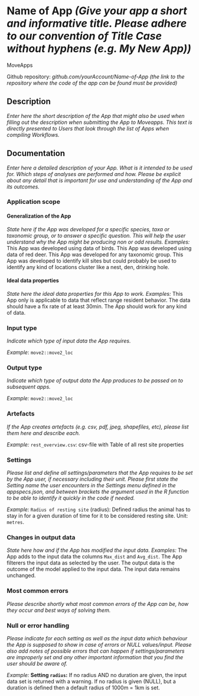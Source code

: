 # Name of App *(Give your app a short and informative title. Please adhere to our convention of Title Case without hyphens (e.g. My New App))*

MoveApps

Github repository: *github.com/yourAccount/Name-of-App* *(the link to the repository where the code of the app can be found must be provided)*

## Description
*Enter here the short description of the App that might also be used when filling out the description when submitting the App to Moveapps. This text is directly presented to Users that look through the list of Apps when compiling Workflows.*

## Documentation
*Enter here a detailed description of your App. What is it intended to be used for. Which steps of analyses are performed and how. Please be explicit about any detail that is important for use and understanding of the App and its outcomes.*

### Application scope
#### Generalization of the App
*State here if the App was developed for a specific species, taxa or taxonomic group, or to answer a specific question. This will help the user understand why the App might be producing non or odd results. Examples:*
This App was developed using data of birds. 
This App was developed using data of red deer. 
This App was developed for any taxonomic group. 
This App was developed to identify kill sites but could probably be used to identify any kind of locations cluster like a nest, den, drinking hole.

#### Ideal data properties
*State here the ideal data properties for this App to work. Examples:*
This App only is applicable to data that reflect range resident behavior. 
The data should have a fix rate of at least 30min. 
The App should work for any kind of data.

### Input type
*Indicate which type of input data the App requires.*

*Example*: `move2::move2_loc`

### Output type
*Indicate which type of output data the App produces to be passed on to subsequent apps.*

*Example:* `move2::move2_loc`

### Artefacts
*If the App creates artefacts (e.g. csv, pdf, jpeg, shapefiles, etc), please list them here and describe each.*

*Example:* `rest_overview.csv`: csv-file with Table of all rest site properties

### Settings 
*Please list and define all settings/parameters that the App requires to be set by the App user, if necessary including their unit. Please first state the Setting name the user encounters in the Settings menu defined in the appspecs.json, and between brackets the argument used in the R function to be able to identify it quickly in the code if needed.*

*Example:* `Radius of resting site` (radius): Defined radius the animal has to stay in for a given duration of time for it to be considered resting site. Unit: `metres`.

### Changes in output data
*State here how and if the App has modified the input data. Examples:*
The App adds to the input data the columns `Max_dist` and `Avg_dist`. 
The App filterers the input data as selected by the user. 
The output data is the outcome of the model applied to the input data. 
The input data remains unchanged.

### Most common errors
*Please describe shortly what most common errors of the App can be, how they occur and best ways of solving them.*

### Null or error handling
*Please indicate for each setting as well as the input data which behaviour the App is supposed to show in case of errors or NULL values/input. Please also add notes of possible errors that can happen if settings/parameters are improperly set and any other important information that you find the user should be aware of.*

*Example:* **Setting `radius`:** If no radius AND no duration are given, the input data set is returned with a warning. If no radius is given (NULL), but a duration is defined then a default radius of 1000m = 1km is set. 

